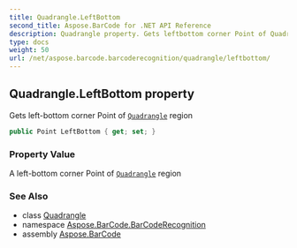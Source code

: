 ```yaml
---
title: Quadrangle.LeftBottom
second_title: Aspose.BarCode for .NET API Reference
description: Quadrangle property. Gets leftbottom corner Point of Quadrangle region
type: docs
weight: 50
url: /net/aspose.barcode.barcoderecognition/quadrangle/leftbottom/
---
```

## Quadrangle.LeftBottom property

Gets left-bottom corner Point of [`Quadrangle`](../) region

```csharp
public Point LeftBottom { get; set; }
```

### Property Value

A left-bottom corner Point of [`Quadrangle`](../) region

### See Also

* class [Quadrangle](../)
* namespace [Aspose.BarCode.BarCodeRecognition](../../../aspose.barcode.barcoderecognition/)
* assembly [Aspose.BarCode](../../../)


